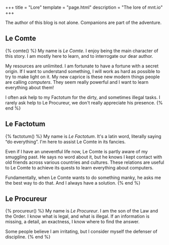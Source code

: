 +++
title = "Lore"
template = "page.html"
description = "The lore of mnt.io"
+++

The author of this blog is not alone. Companions are part of the adventure.

## Le Comte

{% comte() %}
My name is _Le Comte_. I enjoy being the main character of this story. I am
mostly here to learn, and to interrogate our dear author.

My resources are unlimited. I am fortunate to have a fortune with a secret
origin. If I want to understand something, I will work as hard as possible to
try to make light on it. My new caprice is these new modern things people are
calling _computers_. They seem really powerful and I want to learn everything
about them!

I often ask help to my Factotum for the dirty, and sometimes illegal tasks. I
rarely ask help to Le Procureur, we don't really appreciate his presence.
{% end %}

## Le Factotum

{% factotum() %}
My name is _Le Factotum_. It's a latin word, literally saying “do everything”.
I'm here to assist Le Comte in its fancies.

Even if I have an uneventful life now, Le Comte is partly aware of my smuggling
past. He says no word about it, but he knows I kept contact with old friends
across various countries and cultures. These relations are useful to Le Comte to
achieve its quests to learn everything about computers.

Fundamentally, when Le Comte wants to do something manky, he asks me the best
way to do that. And I always have a solution.
{% end %}

## Le Procureur

{% procureur() %}
My name is _Le Procureur_. I am the son of the Law and the Order. I know what
is legal, and what is illegal. If an information is missing, a detail, an
exactness, I know where to find the answer.

Some people believe I am irritating, but I consider myself the defenser of
discipline.
{% end %}
